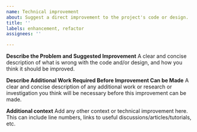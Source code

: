 ```yaml
---
name: Technical improvement
about: Suggest a direct improvement to the project's code or design.
title: ''
labels: enhancement, refactor
assignees: ''

---
```


**Describe the Problem and Suggested Improvement**
A clear and concise description of what is wrong with the code and/or design, and how you think it should be improved.

**Describe Additional Work Required Before Improvement Can be Made**
A clear and concise description of any additional work or research or investigation you think will be necessary before this improvement can be made.

**Additional context**
Add any other context or technical improvement here. This can include line numbers, links to useful discussions/articles/tutorials, etc.

